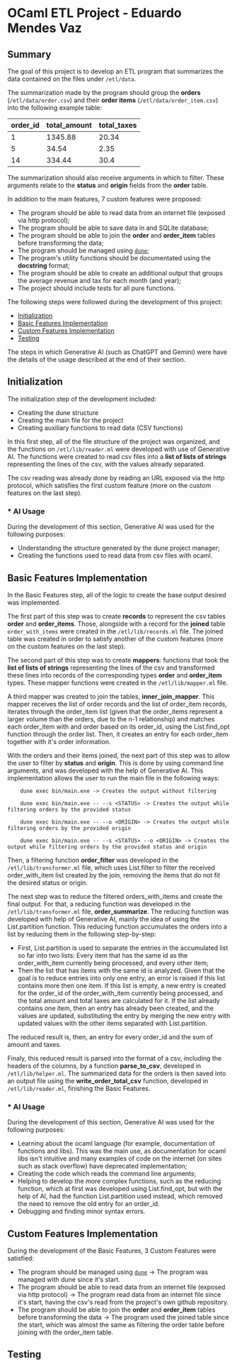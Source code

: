 # OCaml ETL Project - Eduardo Mendes Vaz

## Summary

The goal of this project is to develop an ETL program that summarizes the data contained on the files under ```/etl/data```. 

The summarization made by the program should group the **orders** (```/etl/data/order.csv```) and their **order items** (```/etl/data/order_item.csv```) into the following example table:

| order_id | total_amount | total_taxes |
|-----------|-------------|-------------|
| 1         | 1345.88     | 20.34       |
| 5         | 34.54       | 2.35        |
| 14        | 334.44      | 30.4        |

The summarization should also receive arguments in which to filter. These arguments relate to the **status** and **origin** fields from the **order** table.

In addition to the main features, 7 custom features were proposed:

- The program should be able to read data from an internet file (exposed via http protocol);
- The program should be able to save data in and SQLite database;
- The program should be able to join the **order** and **order_item** tables before transforming the data;
- The program should be managed using [```dune```](https://dune.readthedocs.io/en/stable/);
- The program's utility functions should be documentated using the **docstring** format;
- The program should be able to create an additional output that groups the average revenue and tax for each month (and year);
- The project should include tests for all pure functions.

The following steps were followed during the development of this project:

- [Initialization](#initialization)
- [Basic Features Implementation](#basic-features-implementation)
- [Custom Features Implementation](#custom-features-implementation)
- [Testing](#testing)

The steps in which Generative AI (such as ChatGPT and Gemini) were have the details of the usage described at the end of their section.

## Initialization 

The initialization step of the development included:

- Creating the dune structure
- Creating the main file for the project
- Creating auxiliary functions to read data (CSV functions)

In this first step, all of the file structure of the project was organized, and the functions on ```/etl/lib/reader.ml``` were developed with use of Generative AI. The functions were created to read csv files into a **list of lists of strings** representing the lines of the csv, with the values already separated.

The csv reading was already done by reading an URL exposed via the http protocol, which satisfies the first custom feature (more on the custom features on the last step).

### * AI Usage

During the development of this section, Generative AI was used for the following purposes:

- Understanding the structure generated by the dune project manager;
- Creating the functions used to read data from csv files with ocaml.

## Basic Features Implementation

In the Basic Features step, all of the logic to create the base output desired was implemented.


The first part of this step was to create **records** to represent the csv tables **order** and **order_items**. Those, alongside with a record for the **joined** table `order_with_items` were created in the ```/etl/lib/records.ml``` file. The joined table was created in order to satisfy another of the custom features (more on the custom features on the last step).


The second part of this step was to create **mappers**: functions that took the **list of lists of strings** representing the lines of the csv and transformed these lines into records of the corresponding types **order** and **order_item** types. These mapper functions were created in the ```/etl/lib/mapper.ml``` file.


A third mapper was created to join the tables, **inner_join_mapper**. This mapper receives the list of order records and the list of order_item records, iterates through the order_item list (given that the order_items represent a larger volume than the orders, due to the n-1 relationship) and matches each order_item with and order based on its order_id, using the List.find_opt function through the order list. Then, it creates an entry for each order_item together with it's order information.


With the orders and their items joined, the next part of this step was to allow the user to filter by **status** and **origin**. This is done by using command line arguments, and was developed with the help of Generative AI. This implementation allows the user to run the main file in the following ways:

        dune exec bin/main.exe -> Creates the output without filtering

        dune exec bin/main.exe -- --s <STATUS> -> Creates the output while filtering orders by the provided status

        dune exec bin/main.exe -- --o <ORIGIN> -> Creates the output while filtering orders by the provided origin

        dune exec bin/main.exe -- --s <STATUS> --o <ORIGIN> -> Creates the output while filtering orders by the provided status and origin

Then, a filtering function **order_filter** was developed in the ```/etl/lib/transformer.ml``` file, which uses List.filter to filter the received order_with_item list created by the join, removing the items that do not fit the desired status or origin.


The next step was to reduce the filtered orders_with_items and create the final output. For that, a reducing function was developed in the ```/etl/lib/transformer.ml``` file, **order_summarize**. The reducing function was developed with help of Generative AI, mainly the idea of using the List.partition function. This reducing function accumulates the orders into a list by reducing them in the following step-by-step:
- First, List.partition is used to separate the entries in the accumulated list so far into two lists: Every item that has the same id as the order_with_item currently being processed, and every other item;
- Then the list that has items with the same id is analyzed. Given that the goal is to reduce entries into only one entry, an error is raised if this list contains more then one item. If this list is empty, a new entry is created for the order_id of the order_with_item currently being processed, and the total amount and total taxes are calculated for it. If the list already contains one item, then an entry has already been created, and the values are updated, substituting the entry by merging the new entry with updated values with the other items separated with List.partition.


The reduced result is, then, an entry for every order_id and the sum of amount and taxes.


Finaly, this reduced result is parsed into the format of a csv, including the headers of the columns, by a function **parse_to_csv**, developed in ```/etl/lib/helper.ml```. The summarized data for the orders is then saved into an output file using the **write_order_total_csv** function, developed in ```/etl/lib/reader.ml```, finishing the Basic Features.

### * AI Usage

During the development of this section, Generative AI was used for the following purposes:

- Learning about the ocaml language (for example, documentation of functions and libs). This was the main use, as documentation for ocaml libs isn't intuitive and many examples of code on the internet (on sites such as stack overflow) have deprecated implementation;
- Creating the code which reads the command line arguments;
- Helping to develop the more complex functions, such as the reducing function, which at first was developed using List.find_opt, but with the help of AI, had the function List.partition used instead, which removed the need to remove the old entry for an order_id.
- Debugging and finding minor syntax errors.


## Custom Features Implementation

During the development of the Basic Features, 3 Custom Features were satisfied:

- The program should be managed using [```dune```](https://dune.readthedocs.io/en/stable/) -> The program was managed with dune since it's start.
- The program should be able to read data from an internet file (exposed via http protocol) -> The program read data from an internet file since it's start, having the csv's read from the project's own github repository.
- The program should be able to join the **order** and **order_item** tables before transforming the data -> The program used the joined table since the start, which was almost the same as filtering the order table before joining with the order_item table.

## Testing
